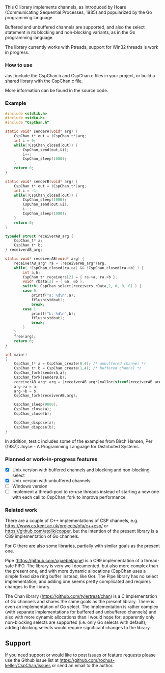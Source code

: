 This C library implements channels, as introduced by Hoare (Communicating Sequential Processes, 1985) and popularized by the Go programming language.

Buffered and unbuffered channels are supported, and also the select statement in its blocking and non-blocking variants, as in the Go programming language. 

The library currently works with Ptreads; support for Win32 threads is work in progress.

### How to use

Just include the CspChan.h and CspChan.c files in your project, or build a shared library with the CspChan.c file. 

More information can be found in the source code.

### Example

```c
#include <stdlib.h>
#include <stdio.h>
#include "CspChan.h"

static void* senderA(void* arg) {
    CspChan_t* out = (CspChan_t*)arg;
    int i = 0;
    while(!CspChan_closed(out)) {
        CspChan_send(out,&i);
        i++;
        CspChan_sleep(1000);
    }
    return 0;
}

static void* senderB(void* arg) {
    CspChan_t* out = (CspChan_t*)arg;
    int i = -1;
    while(!CspChan_closed(out)) {
        CspChan_sleep(1000);
        CspChan_send(out,&i);
        i--;
        CspChan_sleep(1000);
    }
    return 0;
}

typedef struct receiverAB_arg {
    CspChan_t* a;
    CspChan_t* b;
} receiverAB_arg;

static void* receiverAB(void* arg) {
    receiverAB_arg* ra = (receiverAB_arg*)arg;
    while( !CspChan_closed(ra->a) && !CspChan_closed(ra->b) ) {
        int a,b;
        CspChan_t* receivers[2] = { ra->a, ra->b };
        void* rData[2] = { &a, &b };
        switch( CspChan_select(receivers,rData,2, 0, 0, 0) ) {
        case 0:
            printf("a: %d\n",a);
            fflush(stdout);
            break;
        case 1:
            printf("b: %d\n",b);
            fflush(stdout);
            break;
        }
    }
    free(arg);
    return 0;
}

int main()
{
    CspChan_t* a = CspChan_create(0,4); /* unbuffered channel */
    CspChan_t* b = CspChan_create(1,4); /* buffered channel */
    CspChan_fork(senderA,a);
    CspChan_fork(senderB,b);
    receiverAB_arg* arg = (receiverAB_arg*)malloc(sizeof(receiverAB_arg));
    arg->a = a;
    arg->b = b;
    CspChan_fork(receiverAB,arg);

    CspChan_sleep(9000);
    CspChan_close(a);
    CspChan_close(b);

    CspChan_dispose(a);
    CspChan_dispose(b);
}
```

In addition, test.c includes some of the examples from Birch Hansen, Per (1987): Joyce - A Programming Language for Distributed Systems. 


### Planned or work-in-progress features

- [x] Unix version with buffered channels and blocking and non-blocking select
- [x] Unix version with unbuffered channels
- [ ] Windows version
- [ ] Implement a thread-pool to re-use threads instead of starting a new one with each call to CspChan_fork to improve performance

### Related work

There are a couple of C++ implementations of CSP channels, e.g. https://www.cs.kent.ac.uk/projects/ofa/c++csp/ or https://github.com/atollk/copper, but the intention of the present library is a C89 implementation of Go channels.

For C there are also some libraries, partially with similar goals as the present one.

Pipe (https://github.com/cgaebel/pipe) is a C99 implementation of a thread-safe FIFO. The library is very well documented, but also more complex than the present one, and with more dynamic allocations (CspChan uses a simple fixed size ring buffer instead, like Go). The Pipe library has no select implementation, and adding one seems pretty complicated and requires changes to the library.

The Chan library (https://github.com/tylertreat/chan) is a C implementation of Go channels and shares the same goals as the present library. There is even an implementation of Go select. The implementation is rather complex (with separate implementations for buffered and unbuffered channels) and also with more dynamic allocations than I would hope for; apparently only non-blocking selects are supported (i.e. only Go selects with default); adding blocking selects would require significant changes to the library.


## Support

If you need support or would like to post issues or feature requests please use the Github issue list at https://github.com/rochus-keller/CspChan/issues or send an email to the author.

